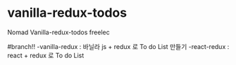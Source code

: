 # vanilla-redux-todos
Nomad Vanilla-redux-todos freelec

#branch!!
-vanilla-redux : 바닐라 js + redux 로 To do List 만들기
-react-redux : react + redux 로 To do List 
